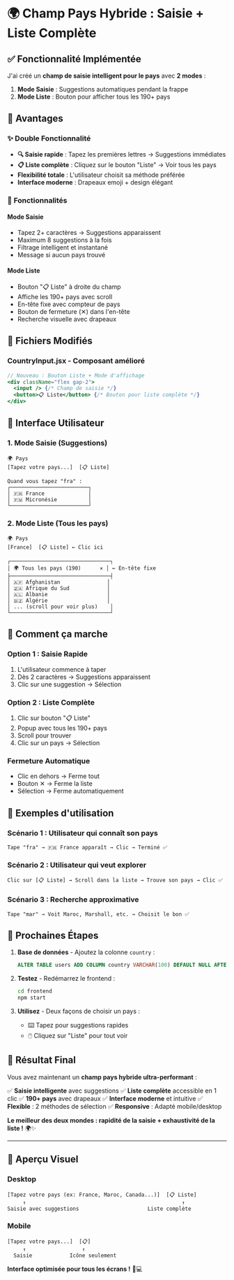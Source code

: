 # 🌍 Champ Pays Hybride : Saisie + Liste Complète

## ✅ Fonctionnalité Implémentée

J'ai créé un **champ de saisie intelligent pour le pays** avec **2 modes** :

1. **Mode Saisie** : Suggestions automatiques pendant la frappe
2. **Mode Liste** : Bouton pour afficher tous les 190+ pays

## 🎯 Avantages

### ✨ **Double Fonctionnalité**

- **🔍 Saisie rapide** : Tapez les premières lettres → Suggestions immédiates
- **📋 Liste complète** : Cliquez sur le bouton "Liste" → Voir tous les pays
- **Flexibilité totale** : L'utilisateur choisit sa méthode préférée
- **Interface moderne** : Drapeaux emoji + design élégant

### 🚀 **Fonctionnalités**

#### **Mode Saisie**

- Tapez 2+ caractères → Suggestions apparaissent
- Maximum 8 suggestions à la fois
- Filtrage intelligent et instantané
- Message si aucun pays trouvé

#### **Mode Liste**

- Bouton "📋 Liste" à droite du champ
- Affiche les 190+ pays avec scroll
- En-tête fixe avec compteur de pays
- Bouton de fermeture (✕) dans l'en-tête
- Recherche visuelle avec drapeaux

## 📁 Fichiers Modifiés

### **CountryInput.jsx** - Composant amélioré

```jsx
// Nouveau : Bouton Liste + Mode d'affichage
<div className="flex gap-2">
  <input /> {/* Champ de saisie */}
  <button>📋 Liste</button> {/* Bouton pour liste complète */}
</div>
```

## 🎨 Interface Utilisateur

### **1. Mode Saisie (Suggestions)**

```
🌍 Pays
[Tapez votre pays...]  [📋 Liste]

Quand vous tapez "fra" :
┌─────────────────────────┐
│ 🇫🇷 France              │
│ 🇫🇲 Micronésie          │
└─────────────────────────┘
```

### **2. Mode Liste (Tous les pays)**

```
🌍 Pays
[France]  [📋 Liste] ← Clic ici

┌────────────────────────────────┐
│ 🌍 Tous les pays (190)      ✕ │ ← En-tête fixe
├────────────────────────────────┤
│ 🇦🇫 Afghanistan               │
│ 🇿🇦 Afrique du Sud            │
│ 🇦🇱 Albanie                   │
│ 🇩🇿 Algérie                   │
│ ... (scroll pour voir plus)    │
└────────────────────────────────┘
```

## 🔧 Comment ça marche

### **Option 1 : Saisie Rapide**

1. L'utilisateur commence à taper
2. Dès 2 caractères → Suggestions apparaissent
3. Clic sur une suggestion → Sélection

### **Option 2 : Liste Complète**

1. Clic sur bouton "📋 Liste"
2. Popup avec tous les 190+ pays
3. Scroll pour trouver
4. Clic sur un pays → Sélection

### **Fermeture Automatique**

- Clic en dehors → Ferme tout
- Bouton ✕ → Ferme la liste
- Sélection → Ferme automatiquement

## 🎯 Exemples d'utilisation

### **Scénario 1 : Utilisateur qui connaît son pays**

```
Tape "fra" → 🇫🇷 France apparaît → Clic → Terminé ✅
```

### **Scénario 2 : Utilisateur qui veut explorer**

```
Clic sur [📋 Liste] → Scroll dans la liste → Trouve son pays → Clic ✅
```

### **Scénario 3 : Recherche approximative**

```
Tape "mar" → Voit Maroc, Marshall, etc. → Choisit le bon ✅
```

## 🚀 Prochaines Étapes

1. **Base de données** - Ajoutez la colonne `country` :

   ```sql
   ALTER TABLE users ADD COLUMN country VARCHAR(100) DEFAULT NULL AFTER last_name;
   ```

2. **Testez** - Redémarrez le frontend :

   ```bash
   cd frontend
   npm start
   ```

3. **Utilisez** - Deux façons de choisir un pays :
   - ⌨️ Tapez pour suggestions rapides
   - 🖱️ Cliquez sur "Liste" pour tout voir

## 🎉 Résultat Final

Vous avez maintenant un **champ pays hybride ultra-performant** :

✅ **Saisie intelligente** avec suggestions
✅ **Liste complète** accessible en 1 clic
✅ **190+ pays** avec drapeaux
✅ **Interface moderne** et intuitive
✅ **Flexible** : 2 méthodes de sélection
✅ **Responsive** : Adapté mobile/desktop

**Le meilleur des deux mondes : rapidité de la saisie + exhaustivité de la liste !** 🌍✨

---

## 📸 Aperçu Visuel

### **Desktop**

```
[Tapez votre pays (ex: France, Maroc, Canada...)]  [📋 Liste]
     ↑                                                  ↑
Saisie avec suggestions                      Liste complète
```

### **Mobile**

```
[Tapez votre pays...]  [📋]
     ↑                  ↑
  Saisie            Icône seulement
```

**Interface optimisée pour tous les écrans !** 📱💻
